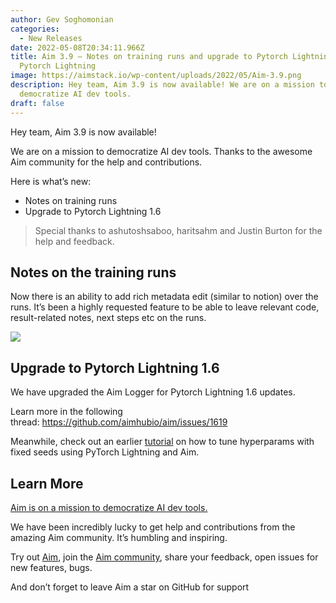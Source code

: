 ```yaml
---
author: Gev Soghomonian
categories:
  - New Releases
date: 2022-05-08T20:34:11.966Z
title: Aim 3.9 — Notes on training runs and upgrade to Pytorch Lightning 1.6
  Pytorch Lightning
image: https://aimstack.io/wp-content/uploads/2022/05/Aim-3.9.png
description: Hey team, Aim 3.9 is now available! We are on a mission to
  democratize AI dev tools.
draft: false
---
```

Hey team, Aim 3.9 is now available!

We are on a mission to democratize AI dev tools. Thanks to the awesome Aim community for the help and contributions.

Here is what’s new:

* Notes on training runs
* Upgrade to Pytorch Lightning 1.6

> Special thanks to ashutoshsaboo, haritsahm and Justin Burton for the help and feedback.

## Notes on the training runs

Now there is an ability to add rich metadata edit (similar to notion) over the runs. It’s been a highly requested feature to be able to leave relevant code, result-related notes, next steps etc on the runs.

![](https://miro.medium.com/v2/resize:fit:1400/format:webp/1*ghbd3OrbVatbwSwnwpIm-A.png)

## Upgrade to Pytorch Lightning 1.6

We have upgraded the Aim Logger for Pytorch Lightning 1.6 updates.

Learn more in the following thread: <https://github.com/aimhubio/aim/issues/1619>

Meanwhile, check out an earlier [tutorial](https://aimstack.io/how-to-tune-hyperparams-with-fixed-seeds-using-pytorch-lightning-and-aim/) on how to tune hyperparams with fixed seeds using PyTorch Lightning and Aim.

## Learn More

[Aim is on a mission to democratize AI dev tools.](https://aimstack.readthedocs.io/en/latest/overview.html)

We have been incredibly lucky to get help and contributions from the amazing Aim community. It’s humbling and inspiring.

Try out [Aim](https://github.com/aimhubio/aim), join the [Aim community](https://join.slack.com/t/aimstack/shared_invite/zt-193hk43nr-vmi7zQkLwoxQXn8LW9CQWQ), share your feedback, open issues for new features, bugs.

And don’t forget to leave Aim a star on GitHub for support
